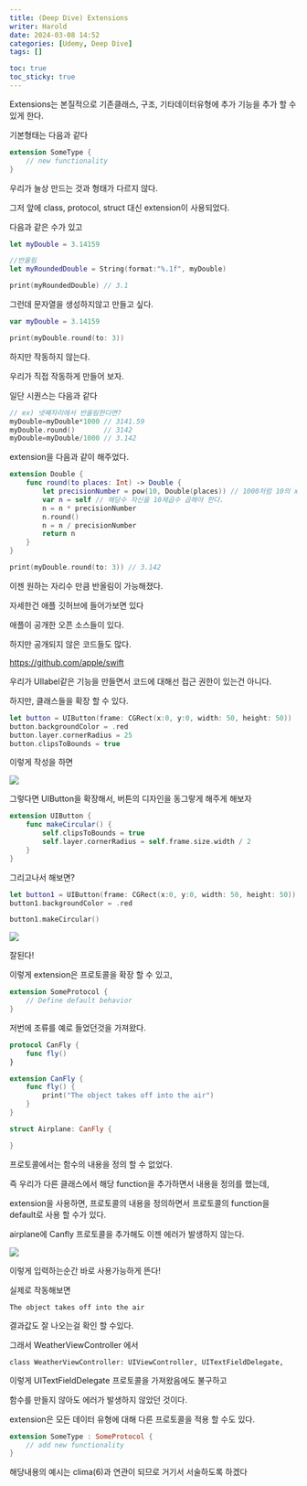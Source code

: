 ```yaml
---
title: (Deep Dive) Extensions
writer: Harold
date: 2024-03-08 14:52
categories: [Udemy, Deep Dive]
tags: []

toc: true
toc_sticky: true
---
```




Extensions는 본질적으로 기존클래스, 구조, 기타데이터유형에 추가 기능을 추가 할 수 있게 한다.

기본형태는 다음과 같다

```swift
extension SomeType {
    // new functionality
}
```

우리가 늘상 만드는 것과 형태가 다르지 않다.

그저 앞에 class, protocol, struct 대신 extension이 사용되었다.

다음과 같은 수가 있고
```swift
let myDouble = 3.14159

//반올림
let myRoundedDouble = String(format:"%.1f", myDouble)

print(myRoundedDouble) // 3.1
```

그런데 문자열을 생성하지않고 만들고 싶다.
```swift
var myDouble = 3.14159

print(myDouble.round(to: 3))
```

하지만 작동하지 않는다.

우리가 직접 작동하게 만들어 보자.

일단 시퀀스는 다음과 같다
```swift
// ex) 넷째자리에서 반올림한다면?
myDouble=myDouble*1000 // 3141.59
myDouble.round()       // 3142
myDouble=myDouble/1000 // 3.142
```

extension을 다음과 같이 해주었다.

```swift
extension Double {
    func round(to places: Int) -> Double {
        let precisionNumber = pow(10, Double(places)) // 1000처럼 10의 x제곱 형태로 나타내었다.
        var n = self // 해당수 자신을 10제곱수 곱해야 한다.
        n = n * precisionNumber
        n.round()
        n = n / precisionNumber
        return n
    } 
}

```

```swift
print(myDouble.round(to: 3)) // 3.142
```

이젠 원하는 자리수 만큼 반올림이 가능해졌다.

자세한건 애플 깃허브에 들어가보면 있다

애플이 공개한 오픈 소스들이 있다.

하지만 공개되지 않은 코드들도 많다.

<https://github.com/apple/swift>

우리가 UIlabel같은 기능을 만들면서 코드에 대해선 접근 권한이 있는건 아니다.

하지만, 클래스들을 확장 할 수 있다.

```swift
let button = UIButton(frame: CGRect(x:0, y:0, width: 50, height: 50))
button.backgroundColor = .red
button.layer.cornerRadius = 25
button.clipsToBounds = true
```
이렇게 작성을 하면

![](https://i.esdrop.com/d/f/E8Nib9NqGY/taz447yG6c.png)

그렇다면 UIButton을 확장해서, 버튼의 디자인을 동그랗게 해주게 해보자

```swift
extension UIButton {
    func makeCircular() {
        self.clipsToBounds = true
        self.layer.cornerRadius = self.frame.size.width / 2
    }
}
```

그리고나서 해보면?

```swift
let button1 = UIButton(frame: CGRect(x:0, y:0, width: 50, height: 50))
button1.backgroundColor = .red

button1.makeCircular()
```

![](https://i.esdrop.com/d/f/E8Nib9NqGY/G489sO2NCs.png)

잘된다!

이렇게 extension은 프로토콜을 확장 할 수 있고,

```swift
extension SomeProtocol {
    // Define default behavior
}
```

저번에 조류를 예로 들었던것을 가져왔다.
```swift
protocol CanFly {
    func fly()
}

extension CanFly {
    func fly() {
        print("The object takes off into the air")
    }
}

struct Airplane: CanFly {

}
```

프로토콜에서는 함수의 내용을 정의 할 수 없었다.

즉 우리가 다른 클래스에서 해당 function을 추가하면서 내용을 정의를 했는데,

extension을 사용하면, 프로토콜의 내용을 정의하면서 프로토콜의 function을 default로 사용 할 수가 있다.

airplane에 Canfly 프로토콜을 추가해도 이젠 에러가 발생하지 않는다.

![](https://i.esdrop.com/d/f/E8Nib9NqGY/NYGB6Ir7Fz.png)

이렇게 입력하는순간 바로 사용가능하게 뜬다!

실제로 작동해보면

`The object takes off into the air`

결과값도 잘 나오는걸 확인 할 수있다.

그래서 WeatherViewController 에서

`class WeatherViewController: UIViewController, UITextFieldDelegate,`

이렇게 UITextFieldDelegate 프로토콜을 가져왔음에도 불구하고

함수를 만들지 않아도 에러가 발생하지 않았던 것이다.

extension은 모든 데이터 유형에 대해 다른 프로토콜을 적용 할 수도 있다.

```swift
extension SomeType : SomeProtocol {
    // add new functionality
}
```

해당내용의 예시는 clima(6)과 연관이 되므로 거기서 서술하도록 하겠다